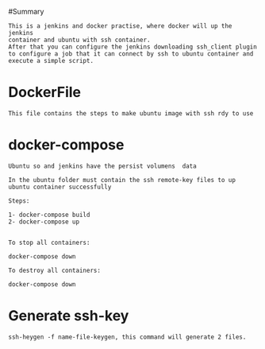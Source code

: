 #Summary

    This is a jenkins and docker practise, where docker will up the jenkins
    container and ubuntu with ssh container.
    After that you can configure the jenkins downloading ssh_client plugin
    to configure a job that it can connect by ssh to ubuntu container and
    execute a simple script.

# DockerFile

    This file contains the steps to make ubuntu image with ssh rdy to use
    
# docker-compose

	Ubuntu so and jenkins have the persist volumens  data 
	
	In the ubuntu folder must contain the ssh remote-key files to up ubuntu container successfully
	
	Steps:
	
	1- docker-compose build
	2- docker-compose up
	
	
	To stop all containers:
	
	docker-compose down
	
	To destroy all containers:
	
	docker-compose down
	
# Generate ssh-key

	ssh-heygen -f name-file-keygen, this command will generate 2 files.
	
	
	

